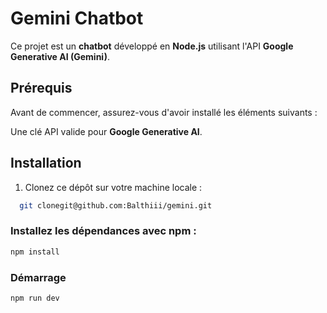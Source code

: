 # Gemini Chatbot

Ce projet est un **chatbot** développé en **Node.js** utilisant l'API **Google Generative AI (Gemini)**.

## Prérequis

Avant de commencer, assurez-vous d'avoir installé les éléments suivants :

Une clé API valide pour **Google Generative AI**.

## Installation

1. Clonez ce dépôt sur votre machine locale :

 ```bash
   git clonegit@github.com:Balthiii/gemini.git
```

### Installez les dépendances avec npm :

```bash
npm install
```

### Démarrage

```bash
npm run dev
```